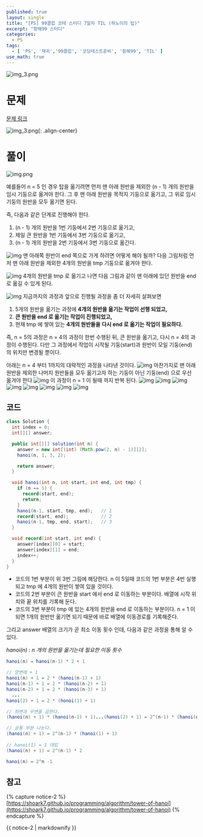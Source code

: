 ```yaml
---
published: true
layout: single
title: "[PS] 99클럽 코테 스터디 7일차 TIL (하노이의 탑)"
excerpt: "항해99 스터디"
categories:
  - PS
tags:
  - [ 'PS', '재귀','99클럽', '코딩테스트준비', '항해99', 'TIL' ]
use_math: true
---
```


![img_3.png](https://zhtmr.github.io/static-files-for-posting/20240722/99club_TIL_thumbnail/%EA%B8%B0%EB%B3%B8%ED%98%951_java.png?raw=true)

# 문제

[문제 링크](https://school.programmers.co.kr/learn/courses/30/lessons/12946)

![img_3.png](https://zhtmr.github.io/static-files-for-posting/20240728/ex.png?raw=true){: .align-center}

# 풀이


![img.png](https://zhtmr.github.io/static-files-for-posting/20240728/start2/1.png?raw=true)


예를들어 n = 5 인 경우 탑을 옮기려면 먼저 맨 아래 원반을 제외한 (n - 1) 개의 원반을 임시 기둥으로 옮겨야 한다.
그 후 맨 아래 원반을 목적지 기둥으로 옮기고, 그 위로 임시 기둥의 원반을 모두 옮기면 된다.

즉, 다음과 같은 단계로 진행해야 한다.
1. (n - 1) 개의 원반을 1번 기둥에서 2번 기둥으로 옮기고,
2. 제일 큰 원반을 1번 기둥에서 3번 기둥으로 옮기고,
3. (n - 1) 개의 원반을 2번 기둥에서 3번 기둥으로 옮긴다.
   
![img](https://zhtmr.github.io/static-files-for-posting/20240728/start2/2.png?raw=true)
맨 아래쪽 원반이 end 쪽으로 가게 하려면 어떻게 해야 될까? 다음 그림처럼 먼저 맨 아래 원반을 제외한 4개의 원반을 tmp 기둥으로 옮겨야 한다.

![img](https://zhtmr.github.io/static-files-for-posting/20240728/start2/3.png?raw=true)
4개의 원반을 tmp 로 옮기고 나면 다음 그림과 같이 맨 아래에 있던 원반을 end 로 옮길 수 있게 된다.


![img](https://zhtmr.github.io/static-files-for-posting/20240728/start2/4.png?raw=true)
지금까지의 과정과 앞으로 진행될 과정을 좀 더 자세히 살펴보면
1. 5개의 원반을 옮기는 과정에 **4개의 원반을 옮기는 작업이 선행 되었고,**
2. **큰 원반을 end 로 옮기는 작업이 진행되었고,**
3. 현재 tmp 에 쌓여 있는 **4개의 원반들을 다시 end 로 옮기는 작업이 필요하다.**

즉, n = 5의 과정은 n = 4의 과정이 한번 수행된 뒤, 큰 원반을 옮기고, 다시 n = 4의 과정이 수행된다.
다만 그 과정에서 작업이 시작될 기둥(start)과 원반이 모일 기둥(end)의 위치만 변경될 뿐이다. 

아래는 n = 4 부터 1까지의 대략적인 과정을 나타낸 것이다. 
![img](https://zhtmr.github.io/static-files-for-posting/20240728/start2/5.png?raw=true)
마찬가지로 맨 아래 원반을 제외한 나머지 원반들을 모두 옮기고자 하는 기둥이 아닌 기둥(end) 으로 우선 옮겨야 한다
![img](https://zhtmr.github.io/static-files-for-posting/20240728/start2/6.png?raw=true)
이 과정이 n = 1 이 될때 까지 반복 된다.
![img](https://zhtmr.github.io/static-files-for-posting/20240728/start2/7.png?raw=true)
![img](https://zhtmr.github.io/static-files-for-posting/20240728/start2/8.png?raw=true)
![img](https://zhtmr.github.io/static-files-for-posting/20240728/start2/9.png?raw=true)
![img](https://zhtmr.github.io/static-files-for-posting/20240728/start2/10.png?raw=true)
![img](https://zhtmr.github.io/static-files-for-posting/20240728/start2/11.png?raw=true)
![img](https://zhtmr.github.io/static-files-for-posting/20240728/start2/12.png?raw=true)
![img](https://zhtmr.github.io/static-files-for-posting/20240728/start2/13.png?raw=true)
![img](https://zhtmr.github.io/static-files-for-posting/20240728/start2/14.png?raw=true)



## 코드
```java
class Solution {
  int index = 0;
  int[][] answer;

  public int[][] solution(int n) {
    answer = new int[(int) (Math.pow(2, n) - 1)][2];
    hanoi(n, 1, 3, 2);

    return answer;
  }

  void hanoi(int n, int start, int end, int tmp) {
    if (n == 1) {
      record(start, end);
      return;
    }
    hanoi(n-1, start, tmp, end);   // 1
    record(start, end);            // 2
    hanoi(n-1, tmp, end, start);   // 3
  }

  void record(int start, int end) {
    answer[index][0] = start;
    answer[index][1] = end;
    index++;
  }
}
```
- 코드의 1번 부분이 위 3번 그림에 해당한다. n 이 5일때 코드의 1번 부분은 4번 실행되고 tmp 에 4개의 원반이 쌓여 있을 것이다.
- 코드의 2번 부분이 큰 원반을 start 에서 end 로 이동하는 부분이다. 배열에 시작 위치와 끝 위치를 기록해 둔다. 
- 코드의 3번 부분이 tmp 에 있는 4개의 원반을 end 로 이동하는 부분이다.
n = 1 이 되면 1개의 원반만 옮기면 되기 때문에 바로 배열에 이동경로를 기록해준다.

그리고 answer 배열의 크기가 곧 최소 이동 횟수 인데, 다음과 같은 과정을 통해 알 수 있다.


*hanoi(n) : n 개의 원반을 옮기는데 필요한 이동 횟수*

```java
hanoi(n) = hanoi(n-1) * 2 + 1

// 양변에 + 1
hanoi(n) + 1 = 2 * (hanoi(n-1) + 1)
hanoi(n-1) + 1 = 2 * (hanoi(n-2) + 1)
hanoi(n-2) + 1 = 2 * (hanoi(n-3) + 1)
  ...
hanoi(2) + 1 = 2 * (honoi(1) + 1)

// 좌변과 우변을 곱한다.
(hanoi(n) + 1) * (hanoi(n-1) + 1)...(hanoi(2) + 1) = 2^(n-1) * (hanoi(n-1) + 1) * (hanoi(n-2) + 1)...(hanoi(1) + 1)

// 공통 부분 나눈다.
(hanoi(n) + 1) = 2^(n-1) * (hanoi(1) + 1)
  
// hanoi(1) = 1 대입
(hanoi(n) + 1) = 2^(n-1) * 2

hanoi(n) = 2^n -1
```

## 참고
{% capture notice-2 %}
[https://shoark7.github.io/programming/algorithm/tower-of-hanoi](https://shoark7.github.io/programming/algorithm/tower-of-hanoi)
{% endcapture %}

<div class="notice">{{ notice-2 | markdownify }}</div>

